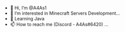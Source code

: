 - 👋 Hi, I’m @A4As1
- 👀 I’m interested in Minecraft Servers Development...
- 🌱 Learning Java
- 📫 How to reach me (Discord - A4As#6420) ...

<!---
A4As1/A4As1 is a ✨ special ✨ repository because its `README.md` (this file) appears on your GitHub profile.
You can click the Preview link to take a look at your changes.
--->
